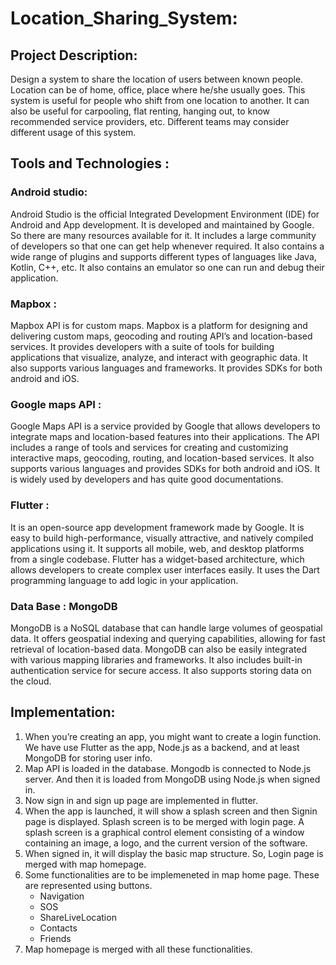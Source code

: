 # Location_Sharing_System:

## Project Description:
Design a system to share the location of users between known people. Location can be of home, office, place where he/she usually goes. This system is useful for people who shift from one location to another. It can also be useful for carpooling, flat renting, hanging out, to know recommended service providers, etc. Different teams may consider different usage of this system.

## Tools and Technologies :

### Android studio:

Android Studio is the official Integrated Development Environment (IDE) for Android and App development. It is developed and maintained by Google. So there are many resources available for it. It includes a large community of developers so that one can get help whenever required. It also contains a wide range of plugins and supports different types of languages like Java, Kotlin, C++, etc. It also contains an emulator so one can run and debug their application.

### Mapbox :

Mapbox API is for custom maps. Mapbox is a platform for designing and delivering custom maps, geocoding and routing API’s and location-based services. It provides developers with a suite of tools for building applications that visualize, analyze, and interact with geographic data. It also supports various languages and frameworks. It provides SDKs for both android and iOS.

### Google maps API :

Google Maps API is a service provided by Google that allows developers to integrate maps and location-based features into their applications. The API includes a range of tools and services for creating and customizing interactive maps, geocoding, routing, and location-based services. It also supports various languages and provides SDKs for both android and iOS. It is widely used by developers and has quite good documentations.

### Flutter :

It is an open-source app development framework made by Google. It is easy to  build high-performance, visually attractive, and natively compiled applications using it. It supports all mobile, web, and desktop platforms from a single codebase. Flutter has a widget-based architecture, which allows developers to create complex user interfaces easily. It uses the Dart programming language to add logic in your application.

### Data Base : MongoDB

MongoDB is a NoSQL database that can handle large volumes of geospatial data. It offers geospatial indexing and querying capabilities, allowing for fast retrieval of location-based data. MongoDB can also be easily integrated with various mapping libraries and frameworks. It also includes built-in authentication service for secure access. It also supports storing data on the cloud.

## Implementation:

  1. When you’re creating an app, you might want to create a login function. We have use Flutter as the app, Node.js as a backend, and at least MongoDB for storing user info.
  2. Map API is loaded in the database. Mongodb is connected to Node.js server. And then it is loaded from MongoDB using Node.js when signed in.
  3. Now sign in and sign up page are implemented in flutter.
  4. When the app is launched, it will show a splash screen and then Signin page is displayed. Splash screen is to be merged with login page. A splash screen is a graphical control element consisting of a window containing an image, a logo, and the current version of the software.
  5. When signed in, it will display the basic map structure. So, Login page is merged with map homepage.
  6. Some functionalities are to be implemeneted in map home page. These are represented using buttons.
     - Navigation
     - SOS
     - ShareLiveLocation
     - Contacts
     - Friends
  7. Map homepage is merged with all these functionalities.
